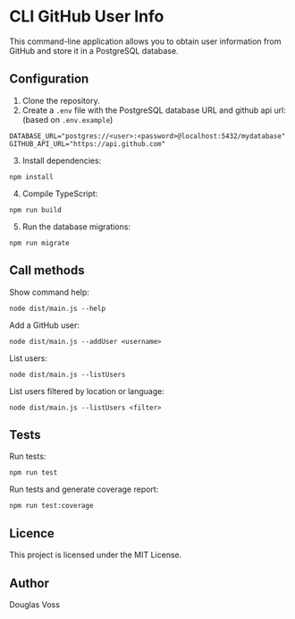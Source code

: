# CLI GitHub User Info

This command-line application allows you to obtain user information from GitHub and store it in a PostgreSQL database.

## Configuration

1. Clone the repository.
2. Create a `.env` file with the PostgreSQL database URL and github api url: (based on `.env.example`)

```
DATABASE_URL="postgres://<user>:<password>@localhost:5432/mydatabase"
GITHUB_API_URL="https://api.github.com"
```

3. Install dependencies:

```
npm install
```

4. Compile TypeScript:

```
npm run build
```

5. Run the database migrations:

```
npm run migrate
```

## Call methods

Show command help:

```
node dist/main.js --help
```

Add a GitHub user:

```
node dist/main.js --addUser <username>
```

List users:

```
node dist/main.js --listUsers
```

List users filtered by location or language:

```
node dist/main.js --listUsers <filter>
```

## Tests

Run tests:

```
npm run test
```

Run tests and generate coverage report:

```
npm run test:coverage
```

## Licence

This project is licensed under the MIT License.

## Author

Douglas Voss
